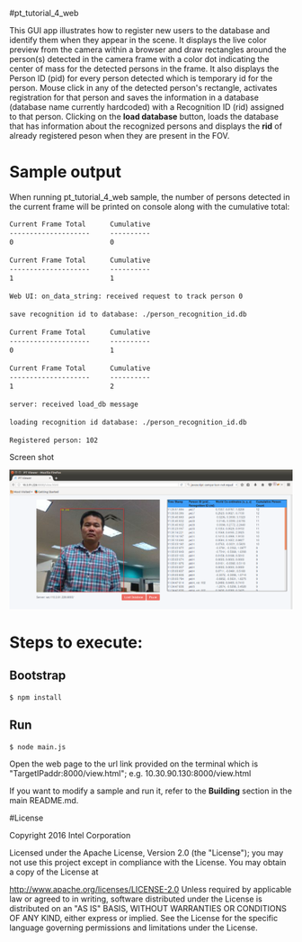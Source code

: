 

#pt_tutorial_4_web

This GUI app illustrates how to register new users to the database and identify them when they appear in the scene. It displays the live color preview from the camera within a browser and draw rectangles around the person(s) detected in the camera frame with a color dot indicating the center of mass for the detected persons in the frame. It also displays the Person ID (pid) for every person detected which is temporary id for the person. Mouse click in any of the detected person's rectangle, activates registration for that person and saves the information in a database (database name currently hardcoded) with a Recognition ID (rid) assigned to that person. Clicking on the **load database** button, loads the database that has information about the recognized persons and displays the **rid** of already registered peson when they are present in the FOV.  


# Sample output

When running pt_tutorial_4_web sample, the number of persons detected in the current frame will be printed on console along with the cumulative total:

```
Current Frame Total      Cumulative
--------------------     ----------
0                        0

Current Frame Total      Cumulative
--------------------     ----------
1                        1

Web UI: on_data_string: received request to track person 0

save recognition id to database: ./person_recognition_id.db

Current Frame Total      Cumulative
--------------------     ----------
0                        1

Current Frame Total      Cumulative
--------------------     ----------
1                        2

server: received load_db message

loading recognition id database: ./person_recognition_id.db

Registered person: 102

```

Screen shot

![Image](./docs/pt_gui_tutorial_4.png?raw=true)


# Steps to execute:

## Bootstrap

```
$ npm install
```

## Run

```
$ node main.js
```

Open the web page to the url link provided on the terminal which is "TargetIPaddr:8000/view.html"; 
e.g. 10.30.90.130:8000/view.html

If you want to modify a sample and run it, refer to the **Building** section in the main README.md.

#License

Copyright 2016 Intel Corporation

Licensed under the Apache License, Version 2.0 (the "License"); you may not use this project except in compliance with the License. You may obtain a copy of the License at

http://www.apache.org/licenses/LICENSE-2.0 Unless required by applicable law or agreed to in writing, software distributed under the License is distributed on an "AS IS" BASIS, WITHOUT WARRANTIES OR CONDITIONS OF ANY KIND, either express or implied. See the License for the specific language governing permissions and limitations under the License.
